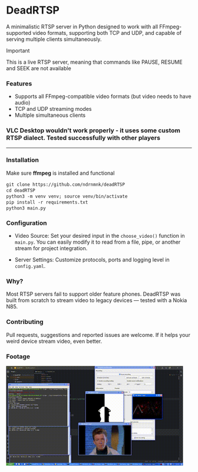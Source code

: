 # DeadRTSP

A minimalistic RTSP server in Python designed to work with all FFmpeg-supported video formats, 
supporting both TCP and UDP, and capable of serving multiple clients simultaneously.

> [!IMPORTANT]
> This is a live RTSP server, meaning that commands like PAUSE, RESUME and SEEK are not available

### Features

- Supports all FFmpeg-compatible video formats (but video needs to have audio)
- TCP and UDP streaming modes
- Multiple simultaneous clients

###  VLC Desktop wouldn't work properly - it uses some custom RTSP dialect. Tested successfully with other players

---

### Installation
Make sure **ffmpeg** is installed and functional

```
git clone https://github.com/ndrnmnk/deadRTSP
cd deadRTSP
python3 -m venv venv; source venv/bin/activate
pip install -r requirements.txt
python3 main.py
```

### Configuration

- Video Source: Set your desired input in the `choose_video()` function in `main.py`. 
You can easily modify it to read from a file, pipe, or another stream for project integration.

- Server Settings: Customize protocols, ports and logging level in `config.yaml`.

### Why?

Most RTSP servers fail to support older feature phones. 
DeadRTSP was built from scratch to stream video to legacy devices — tested with a Nokia N85.

### Contributing
Pull requests, suggestions and reported issues are welcome. If it helps your weird device stream video, even better.

### Footage

![Demo](https://raw.githubusercontent.com/ndrnmnk/ndrnmnk/main/deadRTSP.gif)